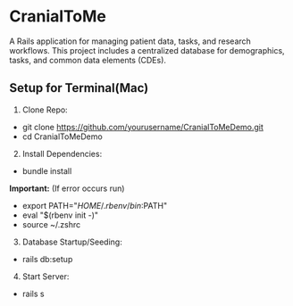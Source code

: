 # CranialToMe

A Rails application for managing patient data, tasks, and research workflows. This project includes a centralized database for demographics, tasks, and common data elements (CDEs).

## Setup for Terminal(Mac)
1. Clone Repo:
- git clone https://github.com/yourusername/CranialToMeDemo.git
- cd CranialToMeDemo

2. Install Dependencies:
- bundle install

**Important:** (If error occurs run)
- export PATH="$HOME/.rbenv/bin:$PATH"
- eval "$(rbenv init -)" 
- source ~/.zshrc

3. Database Startup/Seeding:
- rails db:setup

4. Start Server:
- rails s



